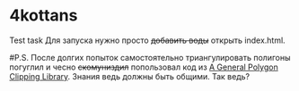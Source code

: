 # 4kottans
Test task
Для запуска нужно просто ~~добавить воды~~ открыть index.html.

#P.S.
После долгих попыток самостоятельно триангулировать полигоны погуглил и чесно ~~скомуниздил~~ попользовал код из [A General Polygon Clipping Library](http://www.cs.man.ac.uk/~toby/alan/software/gpc.html). Знания ведь должны быть общими. Так ведь?
